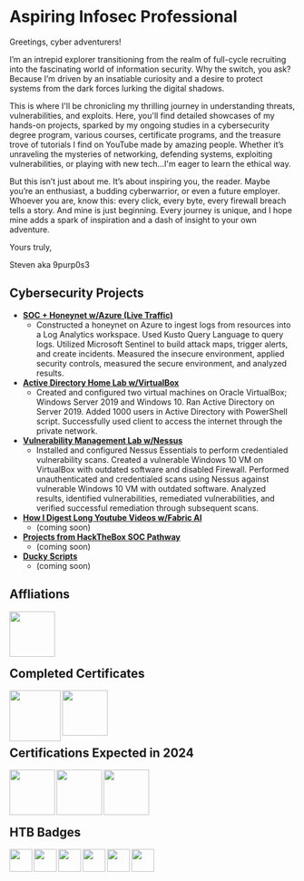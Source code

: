 <h1>Aspiring Infosec Professional</h1>

Greetings, cyber adventurers! 

I’m an intrepid explorer transitioning from the realm of full-cycle recruiting into the fascinating world of information security. Why the switch, you ask? Because I’m driven by an insatiable curiosity and a desire to protect systems from the dark forces lurking the digital shadows.

This is where I'll be chronicling my thrilling journey in understanding threats, vulnerabilities, and exploits. Here, you'll find detailed showcases of my hands-on projects, sparked by my ongoing studies in a cybersecurity degree program, various courses, certificate programs, and the treasure trove of tutorials I find on YouTube made by amazing people. Whether it’s unraveling the mysteries of networking, defending systems, exploiting vulnerabilities, or playing with new tech...I'm eager to learn the ethical way.

But this isn’t just about me. It’s about inspiring you, the reader. Maybe you’re an enthusiast, a budding cyberwarrior, or even a future employer. Whoever you are, know this: every click, every byte, every firewall breach tells a story. And mine is just beginning. Every journey is unique, and I hope mine adds a spark of inspiration and a dash of insight to your own adventure.

Yours truly,

Steven aka 9purp0s3



<h2>Cybersecurity Projects</h2>

- <b>[SOC + Honeynet w/Azure (Live Traffic)](https://github.com/stevenrim/honeynet)</b>
    - Constructed a honeynet on Azure to ingest logs from resources into a Log Analytics workspace. Used Kusto Query Language to query logs. Utilized Microsoft Sentinel to build attack maps, trigger alerts, and create incidents. Measured the insecure environment, applied security controls, measured the secure environment, and analyzed results. 
- <b>[Active Directory Home Lab w/VirtualBox]()</b>
    - Created and configured two virtual machines on Oracle VirtualBox; Windows Server 2019 and Windows 10. Ran Active Directory on Server 2019. Added 1000 users in Active Directory with PowerShell script. Successfully used client to access the internet through the private network. 
- <b>[Vulnerability Management Lab w/Nessus]()</b>
    - Installed and configured Nessus Essentials to perform credentialed vulnerability scans. Created a vulnerable Windows 10 VM on VirtualBox with outdated software and disabled Firewall. Performed unauthenticated and credentialed scans using Nessus against vulnerable Windows 10 VM with outdated software. Analyzed results, identified vulnerabilities, remediated vulnerabilities, and verified successful remediation through subsequent scans.
- <b>[How I Digest Long Youtube Videos w/Fabric AI]()</b>
    - (coming soon)
- <b>[Projects from HackTheBox SOC Pathway]()</b>
    - (coming soon)
- <b>[Ducky Scripts]()</b>
    - (coming soon) 

<h2>Affliations</h2>

[<img align="left" alt="" width="80px" src="https://marketplace.6clicks.com/media/catalog/product/cache/23c0cd070d89dc1f3b0c34a66e2aee6b/o/w/owasp-logo-square.png" />](https://owasp.org/)
<br>
<br>
<br>
<br>

<h2>Completed Certificates</h2>

[<img align="left" alt="" width="90px" src="https://images.credly.com/size/340x340/images/0bf0f2da-a699-4c82-82e2-56dcf1f2e1c7/image.png" />](https://www.credly.com/badges/c5dc51ac-beae-45ef-b27b-a060075191e3/)
[<img align="left" alt="" width="80px" src="https://i.imgur.com/UyhqpF5.png" />](https://app.kajabi.com/certificates/72ada0d2)
<br>
<br>
<br>
<br>

<h2>Certifications Expected in 2024</h2>

[<img align="left" alt="" width="80px" src="https://cloudsecurityalliance.org/assets/education/ccsk/credly_badge-ed17d466458785c409ac00edc33ffbc8a95ef56aebbd36e969441654a29adc1d.png" />](https://cloudsecurityalliance.org/education/ccsk)
[<img align="left" alt="" width="80px" src="https://academy.hackthebox.com/storage/exam_badges/Ub2I1qAN1BOVsK2de0ujslt4oGjhceaZeWRRicge.png" />](https://academy.hackthebox.com/preview/certifications/htb-certified-defensive-security-analyst)
[<img align="left" alt="" width="80px" src="https://images.credly.com/images/446e08ae-bbb5-4648-b85d-24b9a939eb8d/CompTIA_Security_2B.png" />](https://www.comptia.org/certifications/security)
<br>
<br>
<br>
<br>

<h2>HTB Badges</h2>

[<img align="left" alt="" width="40px" src="https://academy.hackthebox.com/storage/badges/academician.png" />](https://academy.hackthebox.com/achievement/badge/3012c379-0e6b-11ef-b18d-bea50ffe6cb4)
[<img align="left" alt="" width="40px" src="https://academy.hackthebox.com/storage/badges/abc6e5a362f8adad812c5cfa87783bd9/logo.png" />](https://academy.hackthebox.com/achievement/badge/fb4ad0bf-0ff8-11ef-b18d-bea50ffe6cb4)
[<img align="left" alt="" width="40px" src="https://academy.hackthebox.com/storage/badges/4a11a1a1d810967184694662d629de2d/logo.png" />](https://academy.hackthebox.com/achievement/badge/50ff53be-0f94-11ef-b18d-bea50ffe6cb4)
[<img align="left" alt="" width="40px" src="https://academy.hackthebox.com/storage/badges/eb072974e828f87af924bce557b2c614/logo.png" />](https://academy.hackthebox.com/achievement/badge/b4cdf74f-10b6-11ef-b18d-bea50ffe6cb4)
[<img align="left" alt="" width="40px" src="https://academy.hackthebox.com/storage/badges/d7343c8afb32e9feee0fed1fc2acd378/logo.png" />](https://academy.hackthebox.com/achievement/badge/aeb9a03e-114b-11ef-b18d-bea50ffe6cb4)
[<img align="left" alt="" width="40px" src="https://academy.hackthebox.com/storage/badges/f284df82c57336019410ed5f68ace295/logo.png" />](https://academy.hackthebox.com/achievement/badge/0db968b9-15e9-11ef-b18d-bea50ffe6cb4)

